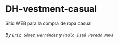 # DH-vestment-casual
Sitio WEB para la compra de ropa casual

###### By `Eric Gómez Hernández` y `Paulo Esaú Peredo Nava`
